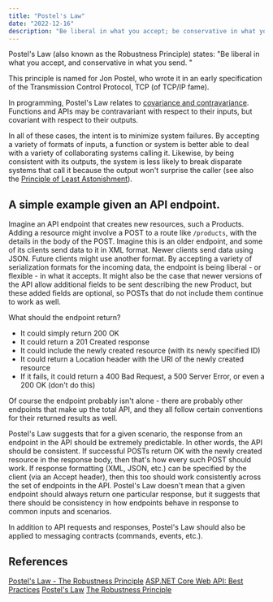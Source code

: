 ```yaml
---
title: "Postel's Law"
date: "2022-12-16"
description: "Be liberal in what you accept; be conservative in what you send."
---
```


Postel's Law (also known as the Robustness Principle) states: "Be liberal in what you accept, and conservative in what you send.
"

This principle is named for Jon Postel, who wrote it in an early specification of the Transmission Control Protocol, TCP (of TCP/IP fame).

In programming, Postel's Law relates to [covariance and contravariance](https://en.wikipedia.org/wiki/Covariance_and_contravariance_(computer_science)). Functions and APIs may be contravariant with respect to their inputs, but covariant with respect to their outputs.

In all of these cases, the intent is to minimize system failures. By accepting a variety of formats of inputs, a function or system is better able to deal with a variety of collaborating systems calling it. Likewise, by being consistent with its outputs, the system is less likely to break disparate systems that call it because the output won't surprise the caller (see also the [Principle of Least Astonishment](https://en.wikipedia.org/wiki/Principle_of_least_astonishment)).

## A simple example given an API endpoint.

Imagine an API endpoint that creates new resources, such a Products. Adding a resource might involve a POST to a route like `/products`, with the details in the body of the POST. Imagine this is an older endpoint, and some of its clients send data to it in XML format. Newer clients send data using JSON. Future clients might use another format. By accepting a variety of serialization formats for the incoming data, the endpoint is being liberal - or flexible - in what it accepts. It might also be the case that newer versions of the API allow additional fields to be sent describing the new Product, but these added fields are optional, so POSTs that do not include them continue to work as well.

What should the endpoint return?

- It could simply return 200 OK
- It could return a 201 Created response
- It could include the newly created resource (with its newly specified ID)
- It could return a Location header with the URI of the newly created resource
- If it fails, it could return a 400 Bad Request, a 500 Server Error, or even a 200 OK (don't do this)

Of course the endpoint probably isn't alone - there are probably other endpoints that make up the total API, and they all follow certain conventions for their returned results as well.

Postel's Law suggests that for a given scenario, the response from an endpoint in the API should be extremely predictable. In other words, the API should be consistent. If successful POSTs return OK with the newly created resource in the response body, then that's how every such POST should work. If response formatting (XML, JSON, etc.) can be specified by the client (via an Accept header), then this too should work consistently across the set of endpoints in the API. Postel's Law doesn't mean that a given endpoint should always return one particular response, but it suggests that there should be consistency in how endpoints behave in response to common inputs and scenarios.

In addition to API requests and responses, Postel's Law should also be applied to messaging contracts (commands, events, etc.).

## References

[Postel's Law - The Robustness Principle](https://ardalis.com/postels-law-robustness-principle/)
[ASP.NET Core Web API: Best Practices](https://www.pluralsight.com/courses/aspdotnet-core-6-web-api-best-practices)
[Postel's Law](https://lawsofux.com/postels-law/)
[The Robustness Principle](https://en.wikipedia.org/wiki/Robustness_principle)
